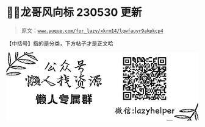 # 🐋🙌龙哥风向标 230530 更新

> 原文：[`www.yuque.com/for_lazy/xkrm14/lqwfauyr9akpkcp4`](https://www.yuque.com/for_lazy/xkrm14/lqwfauyr9akpkcp4)

【中括号】指的是分类，下方帖子才是正文哈

![专属群.jpg](img/b450cfcae9c96e02bebcecd54e7093e7.png)

